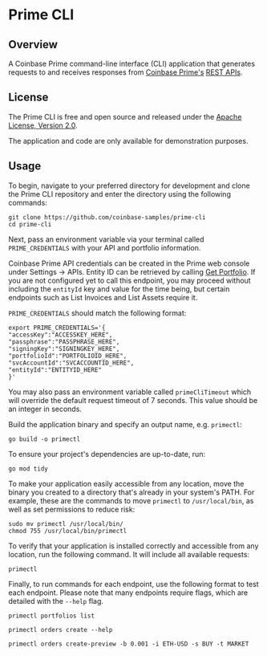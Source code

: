 # Prime CLI

## Overview

A Coinbase Prime command-line interface (CLI) application that generates requests to and receives responses from [Coinbase Prime's](https://prime.coinbase.com/) [REST APIs](https://docs.cloud.coinbase.com/prime/reference).

## License

The Prime CLI is free and open source and released under the [Apache License, Version 2.0](LICENSE.txt).

The application and code are only available for demonstration purposes.

## Usage

To begin, navigate to your preferred directory for development and clone the Prime CLI repository and enter the directory using the following commands: 

```
git clone https://github.com/coinbase-samples/prime-cli
cd prime-cli
```

Next, pass an environment variable via your terminal called `PRIME_CREDENTIALS` with your API and portfolio information. 

Coinbase Prime API credentials can be created in the Prime web console under Settings -> APIs. Entity ID can be retrieved by calling [Get Portfolio](https://docs.cloud.coinbase.com/prime/reference/primerestapi_getportfolio). If you are not configured yet to call this endpoint, you may proceed without including the `entityId` key and value for the time being, but certain endpoints such as List Invoices and List Assets require it. 

`PRIME_CREDENTIALS` should match the following format:
```
export PRIME_CREDENTIALS='{
"accessKey":"ACCESSKEY_HERE",
"passphrase":"PASSPHRASE_HERE",
"signingKey":"SIGNINGKEY_HERE",
"portfolioId":"PORTFOLIOID_HERE",
"svcAccountId":"SVCACCOUNTID_HERE",
"entityId":"ENTITYID_HERE"
}'
```

You may also pass an environment variable called `primeCliTimeout` which will override the default request timeout of 7 seconds. This value should be an integer in seconds. 

Build the application binary and specify an output name, e.g. `primectl`:

```
go build -o primectl
```

To ensure your project's dependencies are up-to-date, run:
```
go mod tidy
```

To make your application easily accessible from any location, move the binary you created to a directory that's already in your system's PATH. For example, these are the commands to move `primectl` to `/usr/local/bin`, as well as set permissions to reduce risk:

```
sudo mv primectl /usr/local/bin/
chmod 755 /usr/local/bin/primectl
```

To verify that your application is installed correctly and accessible from any location, run the following command. It will include all available requests:

```
primectl
```

Finally, to run commands for each endpoint, use the following format to test each endpoint. Please note that many endpoints require flags, which are detailed with the `--help` flag. 

```
primectl portfolios list
```

```
primectl orders create --help
```

```
primectl orders create-preview -b 0.001 -i ETH-USD -s BUY -t MARKET
```
